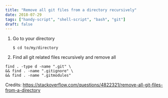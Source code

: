 ```yaml
---
title: "Remove all git files from a directory recursively"
date: 2018-07-29
tags: ["handy-script", "shell-script", "bash", "git"]
draft: false
---
```


1. Go to your directory

    `$ cd to/my/directory`

2. Find all git related files recursively and remove all

```
find . -type d -name ".git" \
&& find . -name ".gitignore" \
&& find . -name ".gitmodules"
```

Credits: https://stackoverflow.com/questions/4822321/remove-all-git-files-from-a-directory